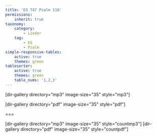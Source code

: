 ```yaml
---
title: 'EG 747 Psalm 118'
permissions:
    inherit: true
taxonomy:
    category:
        - Lieder
    tag:
        - EG
        - Psalm
simple-responsive-tables:
    active: true
    themes: green
tablesorter:
    active: true
    themes: green
    table_nums: '1,2,3'
---
```


[dir-gallery directory="mp3" image-size="35" style="mp3"]

[dir-gallery directory="pdf" image-size="35" style="pdf"]

===

[dir-gallery directory="mp3" image-size="35" style="countmp3"]
[dir-gallery directory="pdf" image-size="35" style="countpdf"]